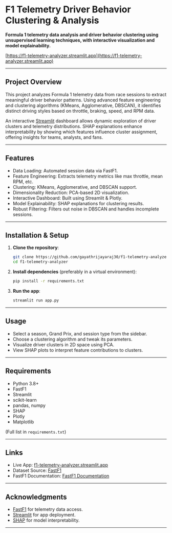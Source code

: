 # F1 Telemetry Driver Behavior Clustering & Analysis

**Formula 1 telemetry data analysis and driver behavior clustering using unsupervised learning techniques, with interactive visualization and model explainability.**

[https://f1-telemetry-analyzer.streamlit.app](https://f1-telemetry-analyzer.streamlit.app)

---

## Project Overview

This project analyzes Formula 1 telemetry data from race sessions to extract meaningful driver behavior patterns. Using advanced feature engineering and clustering algorithms (KMeans, Agglomerative, DBSCAN), it identifies distinct driving styles based on throttle, braking, speed, and RPM data.

An interactive [Streamlit](https://streamlit.io) dashboard allows dynamic exploration of driver clusters and telemetry distributions. SHAP explanations enhance interpretability by showing which features influence cluster assignment, offering insights for teams, analysts, and fans.

---

## Features

* Data Loading: Automated session data via FastF1.
* Feature Engineering: Extracts telemetry metrics like max throttle, mean RPM, etc.
* Clustering: KMeans, Agglomerative, and DBSCAN support.
* Dimensionality Reduction: PCA-based 2D visualization.
* Interactive Dashboard: Built using Streamlit & Plotly.
* Model Explainability: SHAP explanations for clustering results.
* Robust Filtering: Filters out noise in DBSCAN and handles incomplete sessions.

---

## Installation & Setup

1. **Clone the repository**:

   ```bash
   git clone https://github.com/gayathrijayaraj30/f1-telemetry-analyzer.git
   cd f1-telemetry-analyzer
   ```

2. **Install dependencies** (preferably in a virtual environment):

   ```bash
   pip install -r requirements.txt
   ```

3. **Run the app**:

   ```bash
   streamlit run app.py
   ```

---

## Usage

* Select a season, Grand Prix, and session type from the sidebar.
* Choose a clustering algorithm and tweak its parameters.
* Visualize driver clusters in 2D space using PCA.
* View SHAP plots to interpret feature contributions to clusters.

---

## Requirements

* Python 3.8+
* FastF1
* Streamlit
* scikit-learn
* pandas, numpy
* SHAP
* Plotly
* Matplotlib

(Full list in `requirements.txt`)

---

## Links

* Live App: [f1-telemetry-analyzer.streamlit.app](https://f1-telemetry-analyzer.streamlit.app)
* Dataset Source: [FastF1](https://theoehrly.github.io/Fast-F1/)
* FastF1 Documentation: [FastF1 Documentation](https://theoehrly.github.io/Fast-F1/)

---

## Acknowledgments

* [FastF1](https://github.com/theOehrly/Fast-F1) for telemetry data access.
* [Streamlit](https://streamlit.io) for app deployment.
* [SHAP](https://github.com/slundberg/shap) for model interpretability.

---
